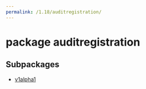 ```yaml
---
permalink: /1.18/auditregistration/
---
```


# package auditregistration



## Subpackages

* [v1alpha1](auditregistration-v1alpha1.md)